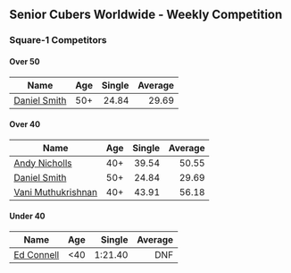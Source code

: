 ## Senior Cubers Worldwide - Weekly Competition
### Square-1 Competitors

#### Over 50

| Name | Age | Single | Average |
| -- | :--: | --: | --: |
| [Daniel Smith](../persons/daniel_smith.md) | 50+ | 24.84 | 29.69 |

#### Over 40

| Name | Age | Single | Average |
| -- | :--: | --: | --: |
| [Andy Nicholls](../persons/andy_nicholls.md) | 40+ | 39.54 | 50.55 |
| [Daniel Smith](../persons/daniel_smith.md) | 50+ | 24.84 | 29.69 |
| [Vani Muthukrishnan](../persons/vani_muthukrishnan.md) | 40+ | 43.91 | 56.18 |

#### Under 40

| Name | Age | Single | Average |
| -- | :--: | --: | --: |
| [Ed Connell](../persons/ed_connell.md) | <40 | 1:21.40 | DNF |


<!-- Global site tag (gtag.js) - Google Analytics -->
<script async src="https://www.googletagmanager.com/gtag/js?id=UA-86348435-3"></script>
<script>window.dataLayer = window.dataLayer || []; function gtag() {dataLayer.push(arguments);} gtag('js', new Date()); gtag('config', 'UA-86348435-3');</script>
